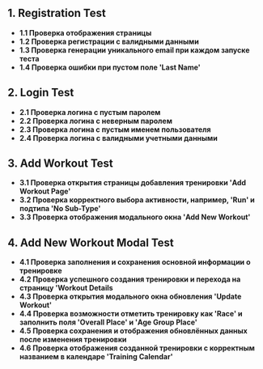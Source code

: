 ## 1. Registration Test
-  **1.1 Проверка отображения страницы**
-  **1.2 Проверка регистрации с валидными данными**
-  **1.3 Проверка генерации уникального email при каждом запуске теста**
-  **1.4 Проверка ошибки при пустом поле 'Last Name'**

## 2. Login Test
-  **2.1 Проверка логина с пустым паролем**
-  **2.2 Проверка логина с неверным паролем**
-  **2.3 Проверка логина с пустым именем пользователя**
-  **2.4 Проверка логина с валидными учетными данными**

## 3. Add Workout Test
-  **3.1 Проверка открытия страницы добавления тренировки 'Add Workout Page'**
-  **3.2 Проверка корректного выбора активности, например, 'Run' и подтипа 'No Sub-Type'**
-  **3.3 Проверка отображения модального окна 'Add New Workout'**

## 4. Add New Workout Modal Test
-  **4.1 Проверка заполнения и сохранения основной информации о тренировке**
-  **4.2 Проверка успешного создания тренировки и перехода на страницу 'Workout Details**
-  **4.3 Проверка открытия модального окна обновления 'Update Workout'**
-  **4.4 Проверка возможности отметить тренировку как 'Race' и заполнить поля 'Overall Place' и 'Age Group Place'**
-  **4.5 Проверка сохранения и отображения обновлённых данных после изменения тренировки**
-  **4.6 Проверка отображения созданной тренировки с корректным названием в календаре 'Training Calendar'**